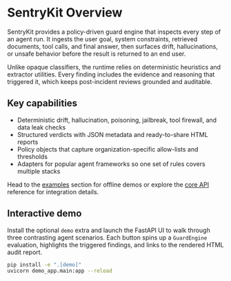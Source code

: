 # SentryKit Overview

SentryKit provides a policy-driven guard engine that inspects every step of an agent run. It ingests the user goal, system constraints, retrieved documents, tool calls, and final answer, then surfaces drift, hallucinations, or unsafe behavior before the result is returned to an end user.

Unlike opaque classifiers, the runtime relies on deterministic heuristics and extractor utilities. Every finding includes the evidence and reasoning that triggered it, which keeps post-incident reviews grounded and auditable.

## Key capabilities

- Deterministic drift, hallucination, poisoning, jailbreak, tool firewall, and data leak checks
- Structured verdicts with JSON metadata and ready-to-share HTML reports
- Policy objects that capture organization-specific allow-lists and thresholds
- Adapters for popular agent frameworks so one set of rules covers multiple stacks

Head to the [examples](examples.md) section for offline demos or explore the [core API](core_api.md) reference for integration details.

## Interactive demo

Install the optional `demo` extra and launch the FastAPI UI to walk through three contrasting agent scenarios. Each button spins up a `GuardEngine` evaluation, highlights the triggered findings, and links to the rendered HTML audit report.

```bash
pip install -e ".[demo]"
uvicorn demo_app.main:app --reload
```
